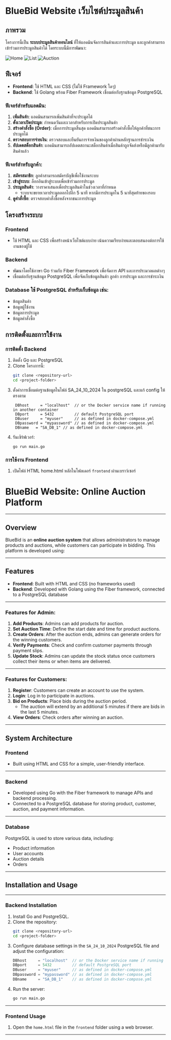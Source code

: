 # BlueBid Website เว็บไซต์ประมูลสินค้า

## ภาพรวม  
โครงการนี้เป็น **ระบบประมูลสินค้าออนไลน์** ที่ให้แอดมินจัดการสินค้าและการประมูล และลูกค้าสามารถเข้าร่วมการประมูลสินค้าได้ โดยระบบนี้มีการพัฒนา:  


![Home](/sorce/usecase/home.png)
![List](/sorce/usecase/auction.png)
![Auction](/sorce/usecase/auction2.png)


## ฟีเจอร์  

- **Frontend**: ใช้ HTML และ CSS (ไม่ใช้ Framework ใดๆ)  
- **Backend**: ใช้ Golang พร้อม Fiber Framework เชื่อมต่อกับฐานข้อมูล PostgreSQL  


### ฟีเจอร์สำหรับแอดมิน:  
1. **เพิ่มสินค้า**: แอดมินสามารถเพิ่มสินค้าที่จะประมูลได้  
2. **ตั้งเวลาเปิดประมูล**: กำหนดวันและเวลาสำหรับการเปิดประมูลสินค้า  
3. **สร้างคำสั่งซื้อ (Order)**: เมื่อการประมูลสิ้นสุด แอดมินสามารถสร้างคำสั่งซื้อให้ลูกค้าที่ชนะการประมูลได้  
4. **ตรวจสอบการจ่ายเงิน**: ตรวจสอบและยืนยันการจ่ายเงินของลูกค้าผ่านหลักฐานการชำระเงิน  
5. **อัปเดตสต็อกสินค้า**: แอดมินสามารถอัปเดตสถานะสต็อกสินค้าเมื่อสินค้าถูกจัดส่งหรือมีลูกค้ามารับสินค้าแล้ว  

### ฟีเจอร์สำหรับลูกค้า:  
1. **สมัครสมาชิก**: ลูกค้าสามารถสมัครบัญชีเพื่อใช้งานระบบ  
2. **เข้าสู่ระบบ**: ล็อกอินเข้าสู่ระบบเพื่อเข้าร่วมการประมูล  
3. **ประมูลสินค้า**: วางราคาเสนอเพื่อประมูลสินค้าในช่วงเวลาที่กำหนด  
   - ระบบจะขยายเวลาประมูลออกไปอีก 5 นาที หากมีการประมูลใน 5 นาทีสุดท้ายของรอบ  
4. **ดูคำสั่งซื้อ**: ตรวจสอบคำสั่งซื้อหลังจากชนะการประมูล  

## โครงสร้างระบบ  

### Frontend  
- ใช้ HTML และ CSS เพื่อสร้างหน้าเว็บไซต์แบบง่าย เน้นความเรียบง่ายและตอบสนองต่อการใช้งานของผู้ใช้  

### Backend  
- พัฒนาโดยใช้ภาษา Go ร่วมกับ Fiber Framework เพื่อจัดการ API และการประมวลผลต่างๆ  
- เชื่อมต่อกับฐานข้อมูล PostgreSQL เพื่อจัดเก็บข้อมูลสินค้า ลูกค้า การประมูล และการชำระเงิน  

### Database ใช้ PostgreSQL สำหรับเก็บข้อมูล เช่น:  
  - ข้อมูลสินค้า  
  - ข้อมูลผู้ใช้งาน  
  - ข้อมูลการประมูล  
  - ข้อมูลคำสั่งซื้อ  

## การติดตั้งและการใช้งาน  

### การติดตั้ง Backend  
1. ติดตั้ง Go และ PostgreSQL  
2. Clone โครงการนี้:  
   ```bash
   git clone <repository-url>
   cd <project-folder>
   ```  
3. ตั้งค่าการเชื่อมต่อฐานข้อมูลในไฟล์ SA_24_10_2024 ใน postgreSQL และแก้ config ให้ตรงตาม
   ```
    DBhost     = "localhost"  // or the Docker service name if running in another container
    DBport     = 5432         // default PostgreSQL port
    DBuser     = "myuser"     // as defined in docker-compose.yml
    DBpassword = "mypassword" // as defined in docker-compose.yml
    DBname   = "SA_DB_1" // as defined in docker-compose.yml
   ```
4. รันเซิร์ฟเวอร์:  
   ```bash
   go run main.go
   ```  

### การใช้งาน Frontend  
1. เปิดไฟล์ HTML home.html หลักในโฟลเดอร์ `frontend` ผ่านเบราว์เซอร์  

# BlueBid Website: Online Auction Platform

---

## Overview  
BlueBid is an **online auction system** that allows administrators to manage products and auctions, while customers can participate in bidding. This platform is developed using:  

---

## Features  

- **Frontend**: Built with HTML and CSS (no frameworks used)  
- **Backend**: Developed with Golang using the Fiber framework, connected to a PostgreSQL database  

---

### Features for Admin:  
1. **Add Products**: Admins can add products for auction.  
2. **Set Auction Time**: Define the start date and time for product auctions.  
3. **Create Orders**: After the auction ends, admins can generate orders for the winning customers.  
4. **Verify Payments**: Check and confirm customer payments through payment slips.  
5. **Update Stock**: Admins can update the stock status once customers collect their items or when items are delivered.  

---

### Features for Customers:  
1. **Register**: Customers can create an account to use the system.  
2. **Login**: Log in to participate in auctions.  
3. **Bid on Products**: Place bids during the auction period.  
   - The auction will extend by an additional 5 minutes if there are bids in the last 5 minutes.  
4. **View Orders**: Check orders after winning an auction.  

---

## System Architecture  

### Frontend  
- Built using HTML and CSS for a simple, user-friendly interface.  

---

### Backend  
- Developed using Go with the Fiber framework to manage APIs and backend processing.  
- Connected to a PostgreSQL database for storing product, customer, auction, and payment information.  

---

### Database  
PostgreSQL is used to store various data, including:  
- Product information  
- User accounts  
- Auction details  
- Orders  

---

## Installation and Usage  

---

### Backend Installation  
1. Install Go and PostgreSQL.  
2. Clone the repository:  
   ```bash
   git clone <repository-url>
   cd <project-folder>
   ```  
3. Configure database settings in the `SA_24_10_2024` PostgreSQL file and adjust the configuration:  
   ```go
   DBhost     = "localhost"  // or the Docker service name if running in another container
   DBport     = 5432         // default PostgreSQL port
   DBuser     = "myuser"     // as defined in docker-compose.yml
   DBpassword = "mypassword" // as defined in docker-compose.yml
   DBname     = "SA_DB_1"    // as defined in docker-compose.yml
   ```  
4. Run the server:  
   ```bash
   go run main.go
   ```  

---

### Frontend Usage  
1. Open the `home.html` file in the `frontend` folder using a web browser.  

---